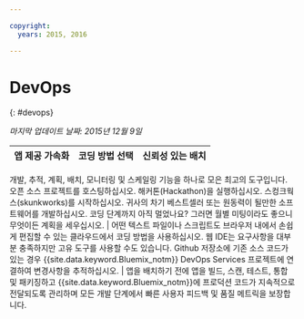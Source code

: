 ```yaml
---

copyright:
  years: 2015, 2016

---
```


# DevOps
{: #devops}

*마지막 업데이트 날짜: 2015년 12월 9일*

앱 제공 가속화 | 코딩 방법 선택 | 신뢰성 있는 배치
---- | ---- | ----
개발, 추적, 계획, 배치, 모니터링 및 스케일링 기능을 하나로 모은 최고의 도구입니다.
오픈 소스 프로젝트를 호스팅하십시오. 해커톤(Hackathon)을 실행하십시오.
스컹크웍스(skunkworks)를 시작하십시오. 귀사의 차기 베스트셀러 또는 원동력이 될만한 소프트웨어를 개발하십시오.
코딩 단계까지 아직 멀었나요? 그러면 월별 미팅이라도 좋으니 무엇이든 계획을 세우십시오.  | 어떤 텍스트 파일이나 스크립트도 브라우저 내에서 손쉽게 편집할 수 있는 클라우드에서 코딩 방법을 사용하십시오.
웹 IDE는 요구사항을 대부분 충족하지만 고유 도구를 사용할 수도 있습니다. Github 저장소에 기존 소스 코드가 있는 경우 {{site.data.keyword.Bluemix_notm}} DevOps Services 프로젝트에 연결하여 변경사항을 추적하십시오. | 앱을 배치하기 전에 앱을 빌드, 스캔, 테스트, 통합 및 패키징하고 {{site.data.keyword.Bluemix_notm}}에 프로덕션 코드가 지속적으로 전달되도록 관리하며 모든 개발 단계에서 빠른 사용자 피드백 및 품질 메트릭을 보장합니다.
